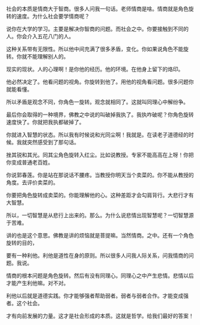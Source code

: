 社会的本质是情商大于智商。很多人问我一句话。老师情商是啥。情商就是角色旋转的速度。为什么社会要学情商呢？

说你在大学的学习。主要是解决你智商的问题。而社会之中。你要接触到不同的人。你会介入五花八门的人。

这种关系带有无限性。所以他中间充满了很多矛盾，变化。你如果说角色不能旋转。你就不能理解别人的。

现实的现状。人的心理啊！是你他的经历。他的环境。在他身上留下的烙印。

他必然决定了。他看问题的视角。你旋转到他了。用他的视角看问题。很多问题你就能看懂。

所以矛盾是观念不同，你角色一旋转。观念就相同了。这就叫同理心中解纷争。

最后你会取得的一种境界，佛教之中说的叫破掉我执了。我执咋破呢？你角色旋转速度快了。你就把我执都破掉了。

你就进入智慧的状态。所以我有时候说和光同尘啊！我就是。在读老子道德经的时候。我就突然感受到了那句话。

挫其锐和其光。同其尘角色旋转入红尘。比如说教授。专家不能高高在上呀！你把你变成普通老百姓。

你说郭春莲。你是站在那说话不腰疼。当教授你明天当个卖菜的。你不能从教授的角度。去评价卖菜的。

你要把角色旋转成卖菜的。你能理解他的心。这种差距才会勾肩背行。大悲行才有大智慧。

所以，一切智慧是从悲行上出来的。那么。为什么说悲情出现智慧呢？一切智慧源于苦难。

讲的也是这个意思。佛教是讲的烦恼就是菩提嘛。当然情商。之中。还有一个角色旋转的目的，

要有一种利他。利他是道性在身的原则。所以很多人问我人际关系，问我情商的问题。我说。

情商的根本问题是角色旋转。然后有没有同理心。同理心之中产生悲情。悲情以后才能产生利他嘛。对不对。

利他以后就是道德实践。你才能够强者帮助弱者。弱者与弱者合作。才能变成强者。这个社会。

才有向前发展的力量。这才是社会形成的本质。这就是哲学。给我们最好的答案！